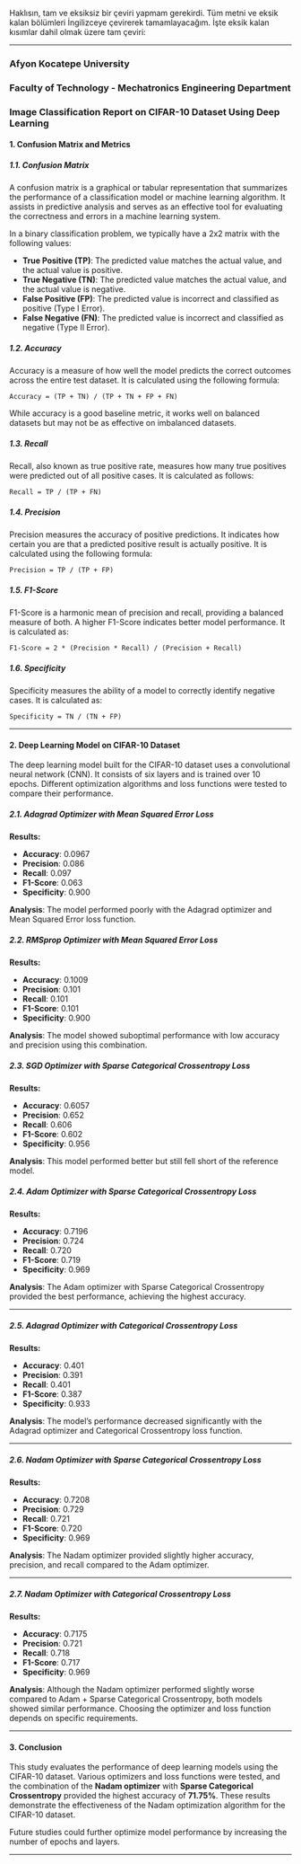 Haklısın, tam ve eksiksiz bir çeviri yapmam gerekirdi. Tüm metni ve eksik kalan bölümleri İngilizceye çevirerek tamamlayacağım. İşte eksik kalan kısımlar dahil olmak üzere tam çeviri:

---

### **Afyon Kocatepe University**
### **Faculty of Technology - Mechatronics Engineering Department**

### **Image Classification Report on CIFAR-10 Dataset Using Deep Learning**

#### **1. Confusion Matrix and Metrics**

##### 1.1. Confusion Matrix
A confusion matrix is a graphical or tabular representation that summarizes the performance of a classification model or machine learning algorithm. It assists in predictive analysis and serves as an effective tool for evaluating the correctness and errors in a machine learning system.

In a binary classification problem, we typically have a 2x2 matrix with the following values:

- **True Positive (TP)**: The predicted value matches the actual value, and the actual value is positive.
- **True Negative (TN)**: The predicted value matches the actual value, and the actual value is negative.
- **False Positive (FP)**: The predicted value is incorrect and classified as positive (Type I Error).
- **False Negative (FN)**: The predicted value is incorrect and classified as negative (Type II Error).

##### 1.2. Accuracy
Accuracy is a measure of how well the model predicts the correct outcomes across the entire test dataset. It is calculated using the following formula:

```
Accuracy = (TP + TN) / (TP + TN + FP + FN)
```

While accuracy is a good baseline metric, it works well on balanced datasets but may not be as effective on imbalanced datasets.

##### 1.3. Recall
Recall, also known as true positive rate, measures how many true positives were predicted out of all positive cases. It is calculated as follows:

```
Recall = TP / (TP + FN)
```

##### 1.4. Precision
Precision measures the accuracy of positive predictions. It indicates how certain you are that a predicted positive result is actually positive. It is calculated using the following formula:

```
Precision = TP / (TP + FP)
```

##### 1.5. F1-Score
F1-Score is a harmonic mean of precision and recall, providing a balanced measure of both. A higher F1-Score indicates better model performance. It is calculated as:

```
F1-Score = 2 * (Precision * Recall) / (Precision + Recall)
```

##### 1.6. Specificity
Specificity measures the ability of a model to correctly identify negative cases. It is calculated as:

```
Specificity = TN / (TN + FP)
```

---

#### **2. Deep Learning Model on CIFAR-10 Dataset**

The deep learning model built for the CIFAR-10 dataset uses a convolutional neural network (CNN). It consists of six layers and is trained over 10 epochs. Different optimization algorithms and loss functions were tested to compare their performance.

##### 2.1. Adagrad Optimizer with Mean Squared Error Loss

**Results:**
- **Accuracy**: 0.0967
- **Precision**: 0.086
- **Recall**: 0.097
- **F1-Score**: 0.063
- **Specificity**: 0.900

**Analysis**: The model performed poorly with the Adagrad optimizer and Mean Squared Error loss function.

##### 2.2. RMSprop Optimizer with Mean Squared Error Loss

**Results:**
- **Accuracy**: 0.1009
- **Precision**: 0.101
- **Recall**: 0.101
- **F1-Score**: 0.101
- **Specificity**: 0.900

**Analysis**: The model showed suboptimal performance with low accuracy and precision using this combination.

##### 2.3. SGD Optimizer with Sparse Categorical Crossentropy Loss

**Results:**
- **Accuracy**: 0.6057
- **Precision**: 0.652
- **Recall**: 0.606
- **F1-Score**: 0.602
- **Specificity**: 0.956

**Analysis**: This model performed better but still fell short of the reference model.

##### 2.4. Adam Optimizer with Sparse Categorical Crossentropy Loss

**Results:**
- **Accuracy**: 0.7196
- **Precision**: 0.724
- **Recall**: 0.720
- **F1-Score**: 0.719
- **Specificity**: 0.969

**Analysis**: The Adam optimizer with Sparse Categorical Crossentropy provided the best performance, achieving the highest accuracy.

---

##### 2.5. Adagrad Optimizer with Categorical Crossentropy Loss

**Results:**
- **Accuracy**: 0.401
- **Precision**: 0.391
- **Recall**: 0.401
- **F1-Score**: 0.387
- **Specificity**: 0.933

**Analysis**: The model’s performance decreased significantly with the Adagrad optimizer and Categorical Crossentropy loss function.

---

##### 2.6. Nadam Optimizer with Sparse Categorical Crossentropy Loss

**Results:**
- **Accuracy**: 0.7208
- **Precision**: 0.729
- **Recall**: 0.721
- **F1-Score**: 0.720
- **Specificity**: 0.969

**Analysis**: The Nadam optimizer provided slightly higher accuracy, precision, and recall compared to the Adam optimizer.

---

##### 2.7. Nadam Optimizer with Categorical Crossentropy Loss

**Results:**
- **Accuracy**: 0.7175
- **Precision**: 0.721
- **Recall**: 0.718
- **F1-Score**: 0.717
- **Specificity**: 0.969

**Analysis**: Although the Nadam optimizer performed slightly worse compared to Adam + Sparse Categorical Crossentropy, both models showed similar performance. Choosing the optimizer and loss function depends on specific requirements.

---

#### **3. Conclusion**

This study evaluates the performance of deep learning models using the CIFAR-10 dataset. Various optimizers and loss functions were tested, and the combination of the **Nadam optimizer** with **Sparse Categorical Crossentropy** provided the highest accuracy of **71.75%**. These results demonstrate the effectiveness of the Nadam optimization algorithm for the CIFAR-10 dataset.

Future studies could further optimize model performance by increasing the number of epochs and layers.

---


